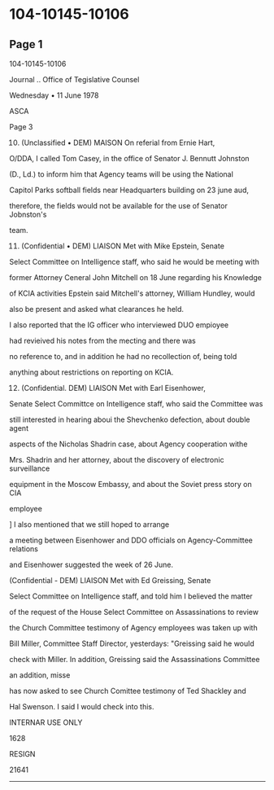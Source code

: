 # 104-10145-10106

## Page 1

104-10145-10106

Journal .. Office of Tegislative Counsel

Wednesday • 11 June 1978

ASCA

Page 3

10. (Unclassified • DEM) MAISON On referial from Ernie Hart,

O/DDA, I called Tom Casey, in the office of Senator J. Bennutt Johnston

(D., Ld.) to inform him that Agency teams will be using the National

Capitol Parks softball fields near Headquarters building on 23 june aud,

therefore, the fields would not be available for the use of Senator Jobnston's

team.

11. (Confidential • DEM) LIAISON Met with Mike Epstein, Senate

Select Committee on Intelligence staff, who said he would be meeting with

former Attorney Ceneral John Mitchell on 18 June regarding his Knowledge

of KCIA activities Epstein said Mitchell's attorney, William Hundley, would

also be present and asked what clearances he held.

I also reported that the IG officer who interviewed DUO empioyee

had revieived his notes from the mecting and there was

no reference to, and in addition he had no recollection of, being told

anything about restrictions on reporting on KCIA.

12. (Confidential. DEM) LIAISON Met with Earl Eisenhower,

Senate Select Committce on Intelligence staff, who said the Committee was

still interested in hearing aboui the Shevchenko defection, about double agent

aspects of the Nicholas Shadrin case, about Agency cooperation withe

Mrs. Shadrin and her attorney, about the discovery of electronic surveillance

equipment in the Moscow Embassy, and about the Soviet press story on CIA

employee

] I also mentioned that we still hoped to arrange

a meeting between Eisenhower and DDO officials on Agency-Committee relations

and Eisenhower suggested the week of 26 June.

(Confidential - DEM) LIAISON Met with Ed Greissing, Senate

Select Committee on Intelligence staff, and told him I believed the matter

of the request of the House Select Committee on Assassinations to review

the Church Committee testimony of Agency employees was taken up with

Bill Miller, Committee Staff Director, yesterdays: "Greissing said he would

check with Miller. In addition, Greissing said the Assassinations Committee

an addition, misse

has now asked to see Church Comittee testimony of Ted Shackley and

Hal Swenson. I said I would check into this.

INTERNAR USE ONLY

1628

RESIGN

21641

---


